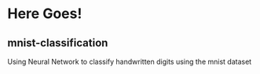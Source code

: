 # Here Goes!

## mnist-classification
Using Neural Network to classify handwritten digits using the mnist dataset
